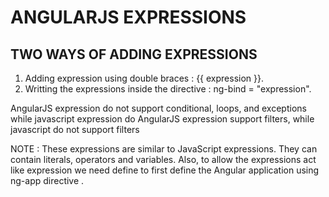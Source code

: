 # ANGULARJS EXPRESSIONS

## TWO WAYS OF ADDING EXPRESSIONS

1. Adding expression using double braces : {{ expression }}.
2. Writting the expressions inside the directive : ng-bind = "expression".

AngularJS expression do not support conditional, loops, and exceptions while javascript expression do
AngularJS expression support filters, while javascript do not support filters

NOTE : These expressions are similar to JavaScript expressions. They can contain literals, operators and variables. Also, to allow the expressions act like expression we need define to first define the Angular application using ng-app directive .
